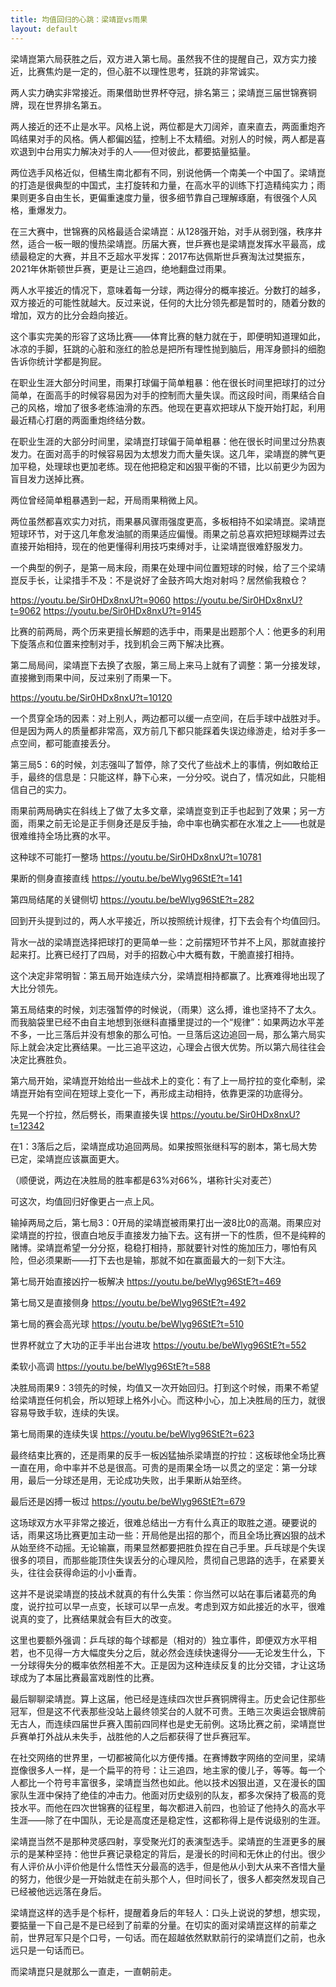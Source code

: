 ```yaml
---
title: 均值回归的心跳：梁靖崑vs雨果
layout: default
---
```


梁靖崑第六局获胜之后，双方进入第七局。虽然我不住的提醒自己，双方实力接近，比赛焦灼是一定的，但心脏不以理性思考，狂跳的非常诚实。

两人实力确实非常接近。雨果借助世界杯夺冠，排名第三；梁靖崑三届世锦赛铜牌，现在世界排名第五。

两人接近的还不止是水平。风格上说，两位都是大刀阔斧，直来直去，两面重炮齐鸣结果对手的风格。俩人都偏凶猛，控制上不太精细。对别人的时候，两人都是喜欢退到中台用实力解决对手的人——但对彼此，都要掂量掂量。

两位选手风格近似，但橘生南北都有不同，别说他俩一个南美一个中国了。梁靖崑的打造是很典型的中国式，主打旋转和力量，在高水平的训练下打造精纯实力；雨果则更多自由生长，更偏重速度力量，很多细节靠自己理解琢磨，有很强个人风格，重爆发力。

在三大赛中，世锦赛的风格最适合梁靖崑：从128强开始，对手从弱到强，秩序井然，适合一板一眼的慢热梁靖崑。历届大赛，世乒赛也是梁靖崑发挥水平最高，成绩最稳定的大赛，并且不乏超水平发挥：2017布达佩斯世乒赛淘汰过樊振东，2021年休斯顿世乒赛，更是让三追四，绝地翻盘过雨果。

两人水平接近的情况下，意味着每一分球，两边得分的概率接近。分数打的越多，双方接近的可能性就越大。反过来说，任何的大比分领先都是暂时的，随着分数的增加，双方的比分会趋向接近。

这个事实完美的形容了这场比赛——体育比赛的魅力就在于，即便明知道理如此，冰凉的手脚，狂跳的心脏和涨红的脸总是把所有理性抛到脑后，用浑身颤抖的细胞告诉你统计学都是狗屁。


在职业生涯大部分时间里，雨果打球偏于简单粗暴：他在很长时间里把球打的过分简单，在面高手的时候容易因为对手的控制而大量失误。而这段时间，雨果结合自己的风格，增加了很多老练油滑的东西。他现在更喜欢把球从下旋开始打起，利用最近精心打磨的两面重炮终结分数。

在职业生涯的大部分时间里，梁靖崑打球偏于简单粗暴：他在很长时间里过分热衷发力。在面对高手的时候容易因为太想发力而大量失误。这几年，梁靖崑的脾气更加平稳，处理球也更加老练。现在他把稳定和凶狠平衡的不错，比以前更少为因为盲目发力送掉比赛。

两位曾经简单粗暴遇到一起，开局雨果稍微上风。

两位虽然都喜欢实力对抗，雨果暴风骤雨强度更高，多板相持不如梁靖崑。梁靖崑短球环节，对于这几年愈发油腻的雨果适应偏慢。雨果之前总喜欢把短球糊弄过去直接开始相持，现在的他更懂得利用技巧束缚对手，让梁靖崑很难舒服发力。

一个典型的例子，是第一局末段，雨果在处理中间位置短球的时候，给了三个梁靖崑反手长，让梁措手不及：不是说好了金鼓齐鸣大炮对射吗？居然偷我粮仓？

https://youtu.be/Sir0HDx8nxU?t=9060
https://youtu.be/Sir0HDx8nxU?t=9062
https://youtu.be/Sir0HDx8nxU?t=9145

比赛的前两局，两个历来更擅长解题的选手中，雨果是出题那个人：他更多的利用下旋落点和位置来控制对手，找到机会三两下解决比赛。

第二局局间，梁靖崑下去换了衣服，第三局上来马上就有了调整：第一分接发球，直接撇到雨果中间，反过来别了雨果一下。

https://youtu.be/Sir0HDx8nxU?t=10120

一个贯穿全场的因素：对上别人，两边都可以缓一点空间，在后手球中战胜对手。但是因为两人的质量都非常高，双方前几下都只能踩着失误边缘游走，给对手多一点空间，都可能直接丢分。

第三局5：6的时候，刘志强叫了暂停，除了交代了些战术上的事情，例如敢给正手，最终的信息是：只能这样，静下心来，一分分咬。说白了，情况如此，只能相信自己的实力。

雨果前两局确实在斜线上了做了太多文章，梁靖崑变到正手也起到了效果；另一方面，雨果之前无论是正手侧身还是反手抽，命中率也确实都在水准之上——也就是很难维持全场比赛的水平。

这种球不可能打一整场
https://youtu.be/Sir0HDx8nxU?t=10781

果断的侧身直接直线
https://youtu.be/beWlyg96StE?t=141

第四局结尾的关键侧切
https://youtu.be/beWlyg96StE?t=282

回到开头提到过的，两人水平接近，所以按照统计规律，打下去会有个均值回归。

背水一战的梁靖崑选择把球打的更简单一些：之前摆短环节并不上风，那就直接拧起来打。比赛已经打了四局，对手的招数心中大概有数，干脆直接打相持。

这个决定非常明智：第五局开始连续六分，梁靖崑相持都赢了。比赛难得地出现了大比分领先。

第五局结束的时候，刘志强暂停的时候说，（雨果）这么搏，谁也坚持不了太久。而我脑袋里已经不由自主地想到张继科直播里提过的一个“规律”：如果两边水平差不多，一比三落后并没有想象的那么可怕。一旦落后这边追回一局，那么第六局实际上就会决定比赛结果。一比三追平这边，心理会占很大优势。所以第六局往往会决定比赛胜负。

第六局开始，梁靖崑开始给出一些战术上的变化：有了上一局拧拉的变化牵制，梁靖崑开始有空间在短球上变化一下，再形成主动相持，依靠更深的功底得分。

先晃一个拧拉，然后劈长，雨果直接失误
https://youtu.be/Sir0HDx8nxU?t=12342

在1：3落后之后，梁靖崑成功追回两局。如果按照张继科写的剧本，第七局大势已定，梁靖崑应该赢面更大。

（顺便说，两边在决胜局的胜率都是63%对66%，堪称针尖对麦芒）

可这次，均值回归好像更占一点上风。

输掉两局之后，第七局3：0开局的梁靖崑被雨果打出一波8比0的高潮。雨果应对梁靖崑的拧拉，很直白地反手直接发力抽下去。这有拼一下的性质，但不是纯粹的赌博。梁靖崑希望一分分抠，稳稳打相持，那就要针对性的施加压力，哪怕有风险，但必须果断——打下去也是输，那就不如在赢面最大的一刻下大注。

第七局开始直接凶拧一板解决
https://youtu.be/beWlyg96StE?t=469

第七局又是直接侧身
https://youtu.be/beWlyg96StE?t=492

第七局的赛会高光球
https://youtu.be/beWlyg96StE?t=510

世界杯就立了大功的正手半出台进攻
https://youtu.be/beWlyg96StE?t=552

柔软小高调
https://youtu.be/beWlyg96StE?t=588

决胜局雨果9：3领先的时候，均值又一次开始回归。打到这个时候，雨果不希望给梁靖崑任何机会，所以短球上格外小心。而这种小心，加上决胜局的压力，就很容易导致手软，连续的失误。

第七局雨果的连续失误
https://youtu.be/beWlyg96StE?t=623

最终结束比赛的，还是雨果的反手一板凶猛抽杀梁靖崑的拧拉：这板球他全场比赛一直在用，命中率并不总是很高。可贵的是雨果全场一以贯之的坚定：第一分球用，最后一分球还是用，无论成功失败，出手果断从始至终。

最后还是凶搏一板过
https://youtu.be/beWlyg96StE?t=679

这场球双方水平非常之接近，很难总结出一方有什么真正的取胜之道。硬要说的话，雨果这场比赛更加主动一些：开局他是出招的那个，而且全场比赛凶狠的战术从始至终不动摇。无论输赢，雨果显然都要把胜负捏在自己手里。乒乓球是个失误很多的项目，而那些能顶住失误丢分的心理风险，贯彻自己思路的选手，在紧要关头，往往会获得命运的小小垂青。

这并不是说梁靖崑的技战术就真的有什么失策：你当然可以站在事后诸葛亮的角度，说拧拉可以早一点变，长球可以早一点发。考虑到双方如此接近的水平，很难说真的变了，比赛结果就会有巨大的改变。

这里也要额外强调：乒乓球的每个球都是（相对的）独立事件，即便双方水平相若，也不见得一方大幅度失分之后，就必然会连续快速得分——无论发生什么，下一分球得失分的概率依然相差不大。正是因为这种连续反复的比分交错，才让这场球成为了本届比赛最富戏剧性的比赛。

最后聊聊梁靖崑。算上这届，他已经是连续四次世乒赛铜牌得主。历史会记住那些冠军，但是这不代表那些没站上最终领奖台的人就不可贵。王皓三次奥运会银牌前无古人，而连续四届世乒赛入围前四同样也是史无前例。这场比赛之前，梁靖崑世乒赛单打外战从未失手，战胜他的人之后都获得了世乒赛冠军。

在社交网络的世界里，一切都被简化以方便传播。在赛博数字网络的空间里，梁靖崑像很多人一样，是一个扁平的符号：让三追四，地主家的傻儿子，等等。每一个人都比一个符号丰富很多，梁靖崑当然也如此。他以技术凶狠出道，又在漫长的国家队生涯中保持了绝佳的冲击力。他面对历史级别的队友，都多次保持了极高的竞技水平。而他在四次世锦赛的征程里，每次都进入前四，也验证了他持久的高水平生涯——除了在中国队，无论是高度还是稳定性，这都称得上是传说级别的生涯。

梁靖崑当然不是那种灵感四射，享受聚光灯的表演型选手。梁靖崑的生涯更多的展示的是某种坚持：他世乒赛记录稳定的背后，是漫长的时间和无休止的付出。很少有人评价从小评价他是什么悟性天分最高的选手，但是他从小到大从来不吝惜大量的努力，他很少是一开始就走在前头那个人，但时间长了，很多人都突然发现自己已经被他远远落在身后。

梁靖崑这样的选手是个标杆，提醒着身后的年轻人：口头上说说的梦想，想实现，要掂量一下自己是不是已经到了前辈的分量。在切实的面对梁靖崑这样的前辈之前，世界冠军只是个口号，一句话。而在超越依然默默前行的梁靖崑们之前，也永远只是一句话而已。

而梁靖崑只是就那么一直走，一直朝前走。